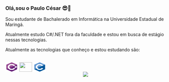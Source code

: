 ### Olá,sou o Paulo César 😎🌹

Sou estudante de Bachalerado em Informática na Universidade
Estadual de Maringá.

Atualmente estudo C#/.NET fora da faculdade e estou em busca de estágio nessas tecnologias.

Atualmente as tecnologias que conheço e estou estudando são:

<div style="display: inline_block"><br>
    <img align="center" height="30" width="40" src="https://raw.githubusercontent.com/devicons/devicon/master/icons/csharp/csharp-original.svg">
    <img align="center" height="30" width="40" src="https://icongr.am/devicon/dot-net-original-wordmark.svg">
    <img align="center" height="30" width="40" src="https://raw.githubusercontent.com/devicons/devicon/master/icons/c/c-original.svg">
</div>
 
<div align="center">
  <img height="180em" src="https://github-readme-stats.vercel.app/api/top-langs/?username=Paul0C&layout=compact&langs_count=7&theme=dracula"/>
</div>

